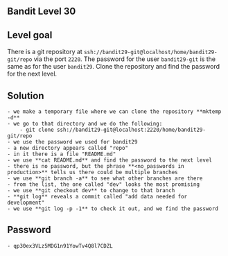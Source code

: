 ## Bandit Level 30

## Level goal
There is a git repository at `ssh://bandit29-git@localhost/home/bandit29-git/repo` via the port `2220`. The password for the user `bandit29-git` is the same as for the user `bandit29`.
Clone the repository and find the password for the next level.

## Solution
    - we make a temporary file where we can clone the repository **mktemp -d**
    - we go to that directory and we do the following:
	    - git clone ssh://bandit29-git@localhost:2220/home/bandit29-git/repo
    - we use the password we used for bandit29
    - a new directory appears called "repo"
    - in it there is a file "README.md"
    - we use **cat README.md** and find the password to the next level
    - there is no password, but the phrase **<no_passwords in production>** tells us there could be multiple branches
    - we use **git branch -a** to see what other branches are there
    - from the list, the one called "dev" looks the most promising
    - we use **git checkout dev** to change to that branch
    - **git log** reveals a commit called "add data needed for development"
    - we use **git log -p -1** to check it out, and we find the password

## Password
    - qp30ex3VLz5MDG1n91YowTv4Q8l7CDZL

